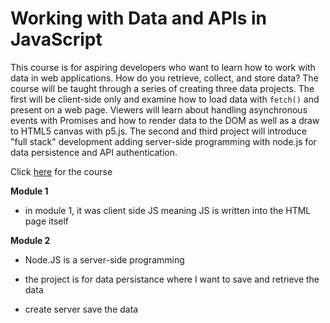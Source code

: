 # Working with Data and APIs in JavaScript

This course is for aspiring developers who want to learn how to work with data in web applications. How do you retrieve, collect, and store data? The course will be taught through a series of creating three data projects. The first will be client-side only and examine how to load data with `fetch()` and present on a web page. Viewers will learn about handling asynchronous events with Promises and how to render data to the DOM as well as a draw to HTML5 canvas with p5.js. The second and third project will introduce "full stack" development adding server-side programming with node.js for data persistence and API authentication.

Click [here](https://www.youtube.com/watch?v=tc8DU14qX6I&list=PLRqwX-V7Uu6YxDKpFzf_2D84p0cyk4T7X&index=3&ab_channel=TheCodingTrain) for the course

**Module 1**

- in module 1, it was client side JS meaning JS is written into the HTML page itself

**Module 2**

- Node.JS is a server-side programming

- the project is for data persistance where I want to save and retrieve the data

- create server save the data

